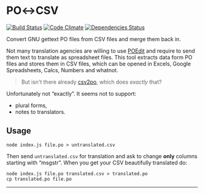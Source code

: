 PO↔CSV
======

[![Build Status](https://travis-ci.com/marek-saji/po-csv.svg)](https://travis-ci.com/marek-saji/po-csv)
[![Code Climate](https://codeclimate.com/github/marek-saji/po-csv/badges/gpa.svg)](https://codeclimate.com/github/marek-saji/po-csv)
[![Dependencies Status](https://david-dm.org/marek-saji/po-csv/status.svg)](https://david-dm.org/marek-saji/po-csv)


Convert GNU gettext PO files from CSV files and merge them back in.

Not many translation agencies are willing to use [POEdit] and require to
send them text to translate as spreadsheet files. This tool extracts
data form PO files and stores them in CSV files, which can be opened in
Excels, Google Spreadsheets, Calcs, Numbers and whatnot.

> But isn't there already [csv2po], which does _exactly_ that?

Unfortunately not “exactly”. It seems not to support:

- plural forms,
- notes to translators.


Usage
-----

    node index.js file.po > untranslated.csv

Then send `untranslated.csv` for translation and ask to change **only**
columns starting with “msgstr”. When you get your CSV beautifully
translated do:

    node index.js file.po translated.csv > translated.po
    cp translated.po file.po


______
[POEdit]: http://poedit.net/
[csv2po]: http://translate-toolkit.readthedocs.org/en/latest/commands/csv2po.html

